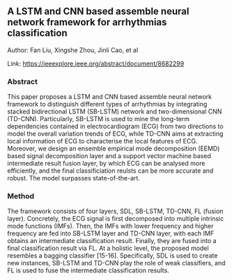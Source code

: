 ## A LSTM and CNN based assemble neural network framework for arrhythmias classification

Author: Fan Liu, Xingshe Zhou, Jinli Cao, et al

Link: https://ieeexplore.ieee.org/abstract/document/8682299

### Abstract
This paper proposes a LSTM and CNN based assemble neural network framework to distinguish different types of arrhythmias by integrating stacked bidirectional LSTM (SB-LSTM) network and two-dimensional CNN (TD-CNN). Particularly, SB-LSTM is used to mine the long-term dependencies contained in electrocardiogram (ECG) from two directions to model the overall variation trends of ECG, while TD-CNN aims at extracting local information of ECG to characterise the local features of ECG. Moreover, we design an ensemble empirical mode decomposition (EEMD) based signal decomposition layer and a support vector machine based intermediate result fusion layer, by which ECG can be analysed more efficiently, and the final classificiation reulsts can be more accurate and robust. The model surpasses state-of-the-art.

### Method
The framework consists of four layers, SDL, SB-LSTM, TD-CNN, FL (fusion layer). Concretely, the ECG signal is first decomposed into multiple intrinsic mode functions (IMFs). Then, the IMFs with lower frequency and higher frequency are fed into SB-LSTM layer and TD-CNN layer, with each IMF obtains an intermediate classification result. Finally, they are fused into a final classification result via FL. At a holistic level, the proposed model resembles a bagging classifier [15-16]. Specifically, SDL is used to create new instances, SB-LSTM and TD-CNN play the role of weak classifiers, and FL is used to fuse the intermediate classification results.

